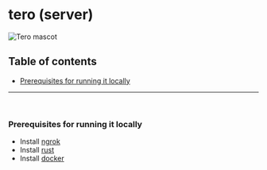 # tero (server)

![Tero mascot](https://images.vexels.com/content/212931/preview/uruguay-tero-hand-drawn-81fe46.png)

## Table of contents
- [Prerequisites for running it locally](#prerequisites-for-running-it-locally)

---

<br/>

### Prerequisites for running it locally
- Install [ngrok](https://ngrok.com/)
- Install [rust](https://www.rust-lang.org/)
- Install [docker](https://www.docker.com/)
